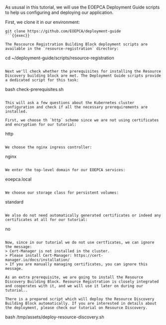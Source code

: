 As ususal in this tutorial, we will use the EOEPCA Deployment Guide scripts to help us configuring and deploying our application. 

First, we clone it in our environment:
```
git clone https://github.com/EOEPCA/deployment-guide
```{{exec}}

The Rescource Registration Building Block deployment scripts are available in the `resource-registration` directory:
```
cd ~/deployment-guide/scripts/resource-registration
```{{exec}}

Next we'll check whether the prerequisites for installing the Resource Discovery building block are met. The Deployment Guide scripts provide a dedicated script for this task:
```
bash check-prerequisites.sh
```{{exec}}

This will ask a few questions about the Kubernetes cluster configuration and check if all the necessary prerequirements are installed. 

First, we choose th `http` scheme since we are not using certificates and encryption for our tutorial:
```
http
```{{exec}}

We choose the nginx ingress controller:
```
nginx
```{{exec}}

We enter the top-level domain for our EOEPCA services:
```
eoepca.local
```{{exec}}

We choose our storage class for persistent volumes:
```
standard
```{{exec}}

We also do not need automatically generated certificates or indeed any certificates at all for our tutorial:
```
no
```{{exec}}

Now, since in our tutorial we do not use certficates, we can ignore the message:
> Cert-Manager is not installed in the cluster.
> Please install Cert-Manager: https://cert-manager.io/docs/installation/
> If you are manually managing certificates, you can ignore this message.

As an extra prerequisite, we are going to install the Resource Discovery Building Block. Resource Registration is closely integrated and cooperates with it, and we will use it later on during our tutorial..

There is a prepared script which will deploy the Resource Discovery Building Block automatically. If you are interested in details about the deployment, please check our tutorial on Resource Discovery.
```
bash /tmp/assets/deploy-resource-discovery.sh
```{{exec}}
